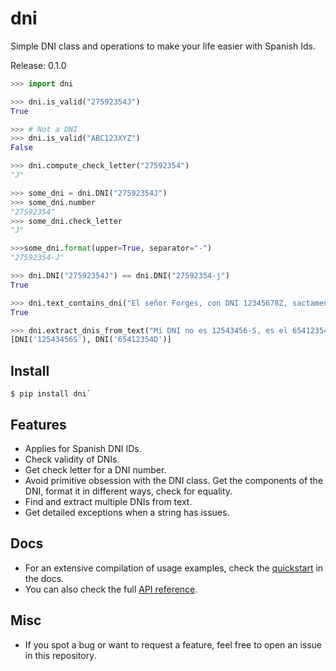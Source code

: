 # dni
Simple DNI class and operations to make your life easier with Spanish Ids.

Release: 0.1.0

```python
>>> import dni

>>> dni.is_valid("27592354J")
True

>>> # Not a DNI
>>> dni.is_valid("ABC123XYZ")
False

>>> dni.compute_check_letter("27592354")
"J"

>>> some_dni = dni.DNI("27592354J")
>>> some_dni.number
"27592354"
>>> some_dni.check_letter
"J"

>>>some_dni.format(upper=True, separator="-")
"27592354-J"

>>> dni.DNI("27592354J") == dni.DNI("27592354-j")
True

>>> dni.text_contains_dni("El señor Forges, con DNI 12345678Z, sactamente.")
True

>>> dni.extract_dnis_from_text("Mi DNI no es 12543456-S, es el 65412354-D.")
[DNI('12543456S'), DNI('65412354D')]
```

## Install

```shell
$ pip install dni`
```

## Features

- Applies for Spanish DNI IDs.
- Check validity of DNIs.
- Get check letter for a DNI number.
- Avoid primitive obsession with the DNI class. Get the components of the DNI, 
  format it in different ways, check for equality.
- Find and extract multiple DNIs from text.
- Get detailed exceptions when a string has issues.


## Docs

- For an extensive compilation of usage examples, check the
  [quickstart](https://dni.readthedocs.io/en/latest/quickstart.html) 
  in the docs.
- You can also check the full [API reference](https://dni.readthedocs.io/en/latest/api_reference.html).

## Misc

- If you spot a bug or want to request a feature, feel free to open an issue in
  this repository.
